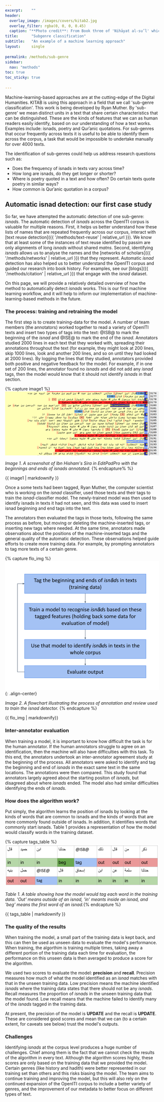 ```yaml
---
excerpt:	""
header:
  overlay_image: /images/covers/kitab2.jpg
  overlay_filter: rgba(0, 0, 0, 0.45)
  caption: "**Photo credit**: From Book three of 'Nihāyat al-su’l' which gives instructions on using lances. Dated 773/1371 (Add. MS. 18866, f. 113r)"
title:		"Subgenre classification"
subtitle:	"An example of a machine learning approach" 
layout:		single

permalink: /methods/sub-genre
sidebar:
  nav: "methods"
toc: true
toc_sticky: true

---
```


Machine-learning-based approaches are at the cutting-edge of the Digital Humanities. KITAB is using this approach in a field that we call 'sub-genre classification'. This work is being developed by Ryan Muther. By 'sub-genre' we mean distinct units in a text that share certain characteristics that can be distinguished. These are the kinds of features that we can as human readers easily identify, based on our understanding of how a text works. Examples include: isnads, poetry and Qurʾanic quotations. For sub-genres that occur frequently across texts it is useful to be able to identify them across the corpus, a task that would be impossible to undertake manually for over 4000 texts.

The identification of sub-genres could help us address research questions such as:
* Does the frequency of isnads in texts vary across time?
* How long are isnads, do they get longer or shorter?
* Where is poetry quoted in a text and how often? Do certain texts quote poetry in similar ways?
* How common is Qurʾanic quotation in a corpus?

## Automatic isnad detection: our first case study

So far, we have attempted the automatic detection of one sub-genre: *isnads*. The automatic detection of *isnads* across the OpenITI corpus is valuable for multiple reasons. First, it helps us better understand how these lists of names that are repeated frequently across our corpus, interact with [text reuse detection]({{ '/methods/text-reuse' | relative_url }}). We know that at least some of the instances of text reuse identified by passim are only alignments of long *isnads* without shared *matns*. Second, identifying *isnads* allows us to analyse the names and the [networks of scholars]({{ '/methods/networks' | relative_url }}) that they represent. Automatic *isnad* detection has also helped us to better understand the OpenITI corpus and guided our research into book history. For examples, see our [blogs]({{ '/methods/citation' | relative_url }}) that engage with the *isnad* dataset.

On this page, we will provide a relatively detailed overview of how the method to automatically detect *isnads* works. This is our first machine learning workflow, and it will help to inform our implementation of machine-learning-based methods in the future.

### The process: training and retraining the model

The first step is to create training-data for the model. A number of team members (the annotators) worked together to read a variety of OpenITI texts and insert two types of tags into the text: @ISB@ to mark the beginning of the *isnad* and @ISE@ to mark the end of the *isnad*. Annotators studied 2000 lines in each text that they worked with, spreading their annotations throughout the text (for example, they might look at 200 lines, skip 1000 lines, look and another 200 lines, and so on until they had looked at 2000 lines). By logging the lines that they studied, annotators provided both positive and negative feedback for the model. For example, if in one set of 200 lines, the annotator found no *isnads* and did not add any *isnad* tags, then the model would know that it should not identify *isnads* in that section.

{% capture image1 %}
[![Isnad tags in a text](/images/methods/isnads_tag.png)](/images/methods/isnads_tag.png)

*Image 1. A screenshot of Ibn Hisham's Sira in EditPadPro with the beginnings and ends of *isnads* annotated.*
{% endcapture% %}

<div class="notice--primary">
{{ image1 | markdownify }}
</div>

Once a some texts had been tagged, Ryan Muther, the computer scientist who is working on the *isnad* classifier, used those texts and their tags to train the *isnad*-classifier model. The newly-trained model was then used to identify isnads in texts it had not seen, and this data was used to insert isnad beginning and end tags into the text.

The annotators then evaluated the tags in those texts, following the same process as before, but moving or deleting the machine-inserted tags, or inserting new tags where needed. At the same time, annotators made observations about the positions of the machine-inserted tags and the general quality of the automatic detection. These observations helped guide efforts to create more training data. For example, by prompting annotators to tag more texts of a certain genre.


{% capture flo_img %}
[![The process of training a model](/images/methods/Isnad_process.png)](/images/methods/Isnad_process.png){: .align-center}

*Image 2. A flowchart illustrating the process of annotation and review used to train the isnad detector.* {% endcapture %}

<div class="notice--primary">{{ flo_img | markdownify}}
</div>

### Inter-annotator evaluation

When training a model, it is important to know how difficult the task is for the human annotator. If the human annotators struggle to agree on an identification, then the machine will also have difficulties with this task. To this end, the annotators undertook an inter-annotator agreement study at the beginning of the process. All annotators were asked to identify and tag the beginning and end of *isnads* in the exact same text in the same locations. The annotations were then compared. This study found that annotators largely agreed about the starting positon of *isnads*, but disagreed about where *isnads* ended. The model also had similar difficulties identifying the ends of *isnads*.

### How does the algorithm work?

Put simply, the algorithm learns the position of isnads by looking at the kinds of words that are common to isnads and the kinds of words that are more commonly found outside of isnads. In addition, it identifies words that commonly start isnads. Table 1 provides a representation of how the model would classify words in the training dataset. 

{% capture tags_table %}
[![Table of isnad tags](/images/methods/Isnad-tags-table.png)](/images/methods/Isnad-tags-table.png)

*Table 1. A table showing how the model would tag each word in the training data. 'Out' means outside of an isnad, 'in' meants inside an isnad, and 'beg' means the first word of an isnad.*{% endcapture %}

<div class="notice--primary">
{{ tags_table | markdownify }}
</div>

### The quality of the results

When training the model, a small part of the training data is kept back, and this can then be used as unseen data to evaluate the model's performance. When training, the algorthim is training multiple times, taking away a different portion of the training data each time for evaluation, the performance on this unseen data is then averaged to produce a score for the algorithm.

We used two scores to evaluate the model: **precision** and **recall**. Precision measures how much of what the model identified as an *isnad* matches with that in the unseen training data. Low precision means the machine identified *isnads* where the training data states that there should not be any *isnads*. Recall measures the proportion of *isnads* in the unseen training data that the model found. Low recall means that the machine failed to identify many of the *isnads* tagged in the training data.

At present, the precision of the model is **UPDATE** and the recall is **UPDATE**. These are considered good scores and mean that we can (to a certain extent, for caveats see below) trust the model's outputs.

### Challenges

Identifying *isnads* at the corpus level produces a huge number of challenges. Chief among them is the fact that we cannot check the results of the algorithm in every text. Although the algorithm scores highly, these scores are only based on the training data that we provided the model. Certain genres (like history and hadith) were better represented in our training set than others and this risks biasing the model. The team aims to continue training and improving the model, but this will also rely on the continued expansion of the OpenITI corpus to include a better variety of genres, and the improvement of our metadata to better focus on different types of text. 